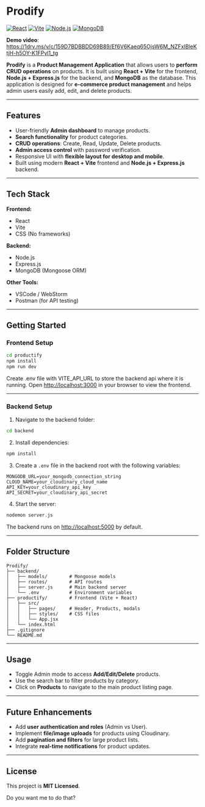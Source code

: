 
# Prodify

[![React](https://img.shields.io/badge/Frontend-React-blue)](https://reactjs.org/)
[![Vite](https://img.shields.io/badge/Build-Vite-yellow)](https://vitejs.dev/)
[![Node.js](https://img.shields.io/badge/Backend-Node.js-green)](https://nodejs.org/)
[![MongoDB](https://img.shields.io/badge/Database-MongoDB-brightgreen)](https://www.mongodb.com/)

**Demo video**: https://1drv.ms/v/c/159D7BDBBDD69B89/Ef6V6Kaeq65OjsW6M_NZFxIBleKtjH-h5OY-K1FPyl1_tg

**Prodify** is a **Product Management Application** that allows users to **perform CRUD operations** on products. It is built using **React + Vite** for the frontend, **Node.js + Express.js** for the backend, and **MongoDB** as the database. This application is designed for **e-commerce product management** and helps admin users easily add, edit, and delete products.

---

## **Features**

* User-friendly **Admin dashboard** to manage products.
* **Search functionality** for product categories.
* **CRUD operations**: Create, Read, Update, Delete products.
* **Admin access control** with password verification.
* Responsive UI with **flexible layout for desktop and mobile**.
* Built using modern **React + Vite** frontend and **Node.js + Express.js** backend.

---

## **Tech Stack**

**Frontend:**

* React
* Vite
* CSS (No frameworks)

**Backend:**

* Node.js
* Express.js
* MongoDB (Mongoose ORM)

**Other Tools:**

* VSCode / WebStorm
* Postman (for API testing)

---

## **Getting Started**

### **Frontend Setup**

```bash
cd productify
npm install
npm run dev
```

Create .env file with VITE_API_URL to store the backend api where it is running. Open [http://localhost:3000](http://localhost:3000) in your browser to view the frontend.

---

### **Backend Setup**

1. Navigate to the backend folder:

```bash
cd backend
```

2. Install dependencies:

```bash
npm install
```

3. Create a `.env` file in the backend root with the following variables:

```env
MONGODB_URL=your_mongodb_connection_string
CLOUD_NAME=your_cloudinary_cloud_name
API_KEY=your_cloudinary_api_key
API_SECRET=your_cloudinary_api_secret
```

4. Start the server:

```bash
nodemon server.js
```

The backend runs on [http://localhost:5000](http://localhost:5000) by default.

---

## **Folder Structure**

```text
Prodify/
├── backend/
│   ├── models/        # Mongoose models
│   ├── routes/        # API routes
│   ├── server.js      # Main backend server
│   └── .env           # Environment variables
├── productify/        # Frontend (Vite + React)
│   ├── src/
│   │   ├── pages/     # Header, Products, modals
│   │   ├── styles/    # CSS files
│   │   └── App.jsx
│   └── index.html
├── .gitignore
└── README.md
```

---

## **Usage**

* Toggle Admin mode to access **Add/Edit/Delete** products.
* Use the search bar to filter products by category.
* Click on **Products** to navigate to the main product listing page.

---

## **Future Enhancements**

* Add **user authentication and roles** (Admin vs User).
* Implement **file/image uploads** for products using Cloudinary.
* Add **pagination and filters** for large product lists.
* Integrate **real-time notifications** for product updates.

---

## **License**

This project is **MIT Licensed**.



Do you want me to do that?
